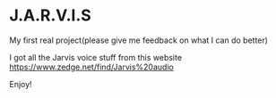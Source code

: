 # J.A.R.V.I.S
My first real project(please give me feedback on what I can do better)


I got all the Jarvis voice stuff from this website https://www.zedge.net/find/Jarvis%20audio


Enjoy!
